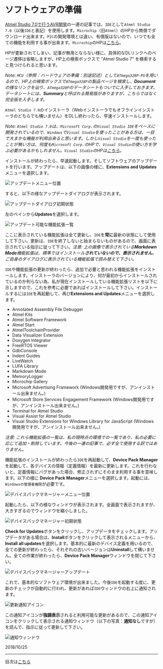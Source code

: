 # ソフトウェアの準備

[Atmel Studio 7.0で行うAVR開発][BackToToc]の一連の記事では、`IDE`として`Atmel Studio 7.0`（以後`IDE`と表記）を使用します。`Microchip`（旧`Atmel`）のHPから無償でダウンロード出来ます。`PIC`の開発環境とは違い、有償版はないので、いつでも全ての機能を利用する事が出来ます。`Microchip`のHPは[こちら][MicrochipHP]。

HPが更新されてしまい、記事が無用とならない様に、具体的なDLリンクへのページ遷移は省略しますが、HP上の検索ボックスで "Atmel Studio 7" を検索すると見つけられると思います。

*Note: `MCU`（参照：ハードウェアの準備：別途記述）として`ATmega328P-PU`を用いるので、HP上の検索ボックスで`ATmega328P`の製品ページを検索し、**Document**の様なリンクを辿り、`ATmega328P`のデータシートもついでに入手しておきます。データシートには、**Summary**と呼ばれる簡易版がありますが、こちらではなく完全版を入手します。*

`Atmel Studio 7.0`のインストーラ（Webインストーラでもオフラインインストーラのどちらでも構いません）をDLし終わったら、早速インストールします。

*Note: `Atmel Studio 7.0`は、`Microsoft Corp.`の`Visual Studio IDE`をベースに開発されているので、`Windows`で`Visual Studio`を使ったことがある方は、一目で大まかな機能が利用出来ると思います。しかし`Visual Studio`を一度も使ったことが無い方は、何度も`Microsoft Corp.`のHPで、`Visual Studio`の使い方を学ぶ必要があるかもしれません。`Visual Studio`のHPは[こちら][MicrosoftHP]。*

インストールが終わったら、早速起動します。そしてソフトウェアのアップデートを行います。アップデートは、以下の画像の様に、**Extensions and Updates**メニューを選択します。

![アップデートメニュー位置](images/UpdateMenu.png)

すると、以下の様なアップデートダイアログが表示されます。

![アップデートダイアログ初期状態](images/UpdateDialog1.png)

左のペインから**Updates**を選択します。

![アップデート可能な機能拡張一覧](images/UpdateDialog2.png)

ここに表示されている機能拡張は全て更新し、`IDE`を**常に**最新の状態にして使用して下さい。更新は、`IDE`を終了しないと始まらないものがあるので、画面に表示されている指示に従って下さい。*注意: 上の画像で表示されている**Markdown Mode**機能拡張は、標準ではインストール**されていないので、表示されません**。ご自身のダイアログに表示されている機能拡張で読み替えて下さい。*

`IDE`や機能拡張の更新が終わったら、追加で必要と思われる機能拡張をインストールします。インストーラのバージョンにより、何が最初からインストールされているのか判らない為、私が現在インストールしている機能拡張リストを以下に示しますので、これを参考に必要であればインストールして下さい。インストールするには`IDE`を再起動して、再び**Extensions and Updates**メニューを選択します。

- Annotated Assembly File Debugger
- Atmel Kits
- Atmel Software Framework
- Atmel Start
- AtmelToolchainProvider
- Data Visualizer Extension
- Doxygen Integrator
- FreeRTOS Viewer
- GdbConsole
- Indent Guides
- LiveWatch
- LUFA Library
- Markdown Mode
- MemoryLogger
- Microchip Gallery
- Microsoft Advertising Framework (Windows開発用ですが、アンインストール出来ません。)
- Microsoft Store Services Engagement Framework (Windows開発用ですが、アンインストール出来ません。)
- Terminal for Atmel Studio
- Visual Assist for Atmel Studio
- Visual Studio Extensions for Windows Library for JavaScript (Windows開発用ですが、アンインストール出来ません。)

*注意: これら機能拡張の一覧は、私の現時点の環境での一覧であり、私の必要に応じて追加・削除しています。今後の一連の記事で、必ず全て使用する訳ではありません。*

機能拡張のインストールが終わったら`IDE`を再起動して、**Device Pack Manager**を起動して、各デバイスの情報（定義情報）を最新に更新します。これを行わないと、定義情報にバグがあった場合、修正されずにそのまま利用する事を意味します。以下の様に
**Device Pack Manager**メニューを選択します。起動には、`Windowsの管理者権限`が必要です。

![デバイスパックマネージャーメニュー位置](images/DevicePackManagerMenu.png)

起動したら、以下の様なウィンドウが表示されます。全画面で表示されますが、大きすぎるのでウィンドウを縮小しました。

![デバイスパックマネージャー初期状態](images/DevicePackManager1.png)

**Check for Updates**ボタンをクリックし、アップデータをチェックします。アップデータがある場合は、**Install**ボタンをクリックして表示されるメニューから、**Install all updates**を選択します。基本的に最新のデバイス定義を用いるので、全ての更新が終わったら、それぞれの古いバージョンは**Uninstall**して構いません。全ての作業が終わったら、**Device Pack Manager**ウィンドウを閉じて下さい。

![デバイスパックマネージャーアップデート](images/DevicePackManager2.png)

これで、基本的なソフトウェア環境が出来ました。今後`IDE`を起動する度に、更新のチェックが自動的に行われ、更新があれば`IDE`ウィンドウの右上に通知されます。

![更新通知アイコン](images/NoticeIcon.png)

この通知アイコンが**強調表示**されると利用可能な更新があるので、この通知アイコンをクリックして表示される通知ウィンドウ（以下の写真：**通知なし**ですが）を読んで、指示に従って更新して下さい。

![通知ウィンドウ](images/NotificationWindow.png)

2018/10/25
***
目次は[こちら][BackToToc]

[BackToToc]: ../toc.md "目次に戻る"
[MicrochipHP]: https://www.microchip.com/ "Microchip Homepage"
[MicrosoftHP]: https://visualstudio.microsoft.com/ "Visual Studio Homepage"

